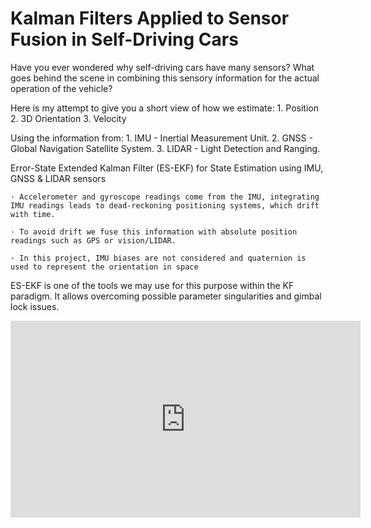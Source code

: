 # Kalman Filters Applied to Sensor Fusion in Self-Driving Cars
Have you ever wondered why self-driving cars have many sensors?
What goes behind the scene in combining this sensory information for the actual operation of the vehicle?

Here is my attempt to give you a short view of how we estimate:
    1. Position
    2. 3D Orientation
    3. Velocity

Using the information from:
    1. IMU - Inertial Measurement Unit.
    2. GNSS - Global Navigation Satellite System.
    3. LIDAR - Light Detection and Ranging.

Error-State Extended Kalman Filter (ES-EKF) for State Estimation using IMU, GNSS & LIDAR sensors

    · Accelerometer and gyroscope readings come from the IMU, integrating IMU readings leads to dead-reckoning positioning systems, which drift with time.

    · To avoid drift we fuse this information with absolute position readings such as GPS or vision/LIDAR.

    · In this project, IMU biases are not considered and quaternion is used to represent the orientation in space

ES-EKF is one of the tools we may use for this purpose within the KF paradigm. It allows overcoming possible parameter singularities and gimbal lock issues.

<iframe width="560" height="315" src="https://www.youtube.com/embed/Ii5cZERYFuw" title="YouTube video player" frameborder="0" allow="accelerometer; autoplay; clipboard-write; encrypted-media; gyroscope; picture-in-picture" allowfullscreen></iframe>
